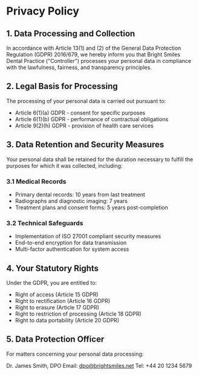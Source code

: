# Privacy Policy

## 1. Data Processing and Collection

In accordance with Article 13(1) and (2) of the General Data Protection Regulation (GDPR) 2016/679, we hereby inform you that Bright Smiles Dental Practice ("Controller") processes your personal data in compliance with the lawfulness, fairness, and transparency principles.

## 2. Legal Basis for Processing

The processing of your personal data is carried out pursuant to:
- Article 6(1)(a) GDPR - consent for specific purposes
- Article 6(1)(b) GDPR - performance of contractual obligations
- Article 9(2)(h) GDPR - provision of health care services

## 3. Data Retention and Security Measures

Your personal data shall be retained for the duration necessary to fulfill the purposes for which it was collected, including:

### 3.1 Medical Records
- Primary dental records: 10 years from last treatment
- Radiographs and diagnostic imaging: 7 years
- Treatment plans and consent forms: 5 years post-completion

### 3.2 Technical Safeguards
- Implementation of ISO 27001 compliant security measures
- End-to-end encryption for data transmission
- Multi-factor authentication for system access

## 4. Your Statutory Rights

Under the GDPR, you are entitled to:
- Right of access (Article 15 GDPR)
- Right to rectification (Article 16 GDPR)
- Right to erasure (Article 17 GDPR)
- Right to restriction of processing (Article 18 GDPR)
- Right to data portability (Article 20 GDPR)

## 5. Data Protection Officer

For matters concerning your personal data processing:

Dr. James Smith, DPO
Email: dpo@brightsmiles.net
Tel: +44 20 1234 5679
